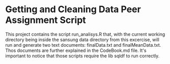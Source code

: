 Getting and Cleaning Data Peer Assignment Script
========

This project contains the script run_analisys.R that, with the current working directory being inside the sansung data directory from this excercise, will run and generate two text documents: finalData.txt and finalMeanData.txt. Thos documents are further explained in the CodeBook.md file.
It's important to notice that those scripts require the lib sqldf to run correctly.
